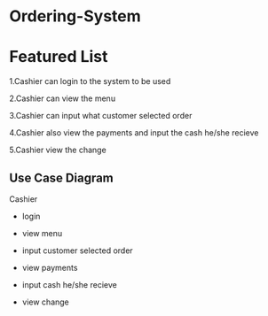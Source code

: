 # Ordering-System
 
# Featured List

1.Cashier can login to the system to be used

2.Cashier can view the menu

3.Cashier can input what customer selected order

4.Cashier also view the payments and input the cash he/she recieve

5.Cashier view the change

## Use Case Diagram
 Cashier
 
   * login
 
   * view menu
 
   * input customer selected order
 
   * view payments
 
   * input cash he/she recieve
 
   * view change
